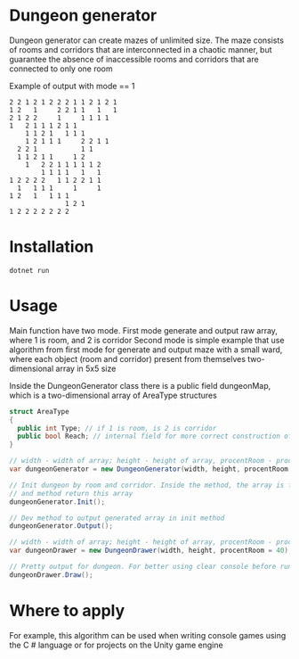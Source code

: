 # Dungeon generator
Dungeon generator can create mazes of unlimited size. The maze consists of rooms and corridors that are interconnected in a chaotic manner, but
guarantee the absence of inaccessible rooms and corridors that are connected to only one room

Example of output with mode == 1

```
2 2 1 2 1 2 2 2 1 1 2 1 2 1   
1 2   1     2 2 1 1   1   1   
2 1 2 2     1     1 1 1 1     
1   2 1 1 1 2 1 1             
    1 1 2 1   1 1 1           
    1 2 1 1 1     2 2 1 1     
  2 2 1           1 1         
  1 1 2 1 1     1 2           
    1   2 2 1 1 1 1 1 2       
        1 1 1 1   1   1       
1 2 2 2 2   1 1 2 2 1 1       
  1   1 1 1     1     1       
1 2   1   1 1 1               
              1 2 1           
1 2 2 2 2 2 2 2    
```

# Installation
```
dotnet run
```

# Usage
Main function have two mode. First mode generate and output raw array, where 1 is room, and 2 is corridor
Second mode is simple example that use algorithm from first mode for generate and output maze with a small ward, where each object
(room and corridor) present from themselves two-dimensional array in 5x5 size

Inside the DungeonGenerator class there is a public field dungeonMap, which is a two-dimensional array of AreaType structures

```csharp
struct AreaType
{
  public int Type; // if 1 is room, is 2 is corridor
  public bool Reach; // internal field for more correct construction of the maze
}
```

```csharp
// width - width of array; height - height of array, procentRoom - procentRoom on each line
var dungeonGenerator = new DungeonGenerator(width, height, procentRoom = 40);

// Init dungeon by room and corridor. Inside the method, the array is filled with data from the dungeon
// and method return this array
dungeonGenerator.Init();

// Dev method to output generated array in init method
dungeonGenerator.Output();

// width - width of array; height - height of array, procentRoom - procentRoom on each line
var dungeonDrawer = new DungeonDrawer(width, height, procentRoom = 40);

// Pretty output for dungeon. For better using clear console before running
dungeonDrawer.Draw();
```

# Where to apply

For example, this algorithm can be used when writing console games using the C # language or for projects on the Unity game engine
